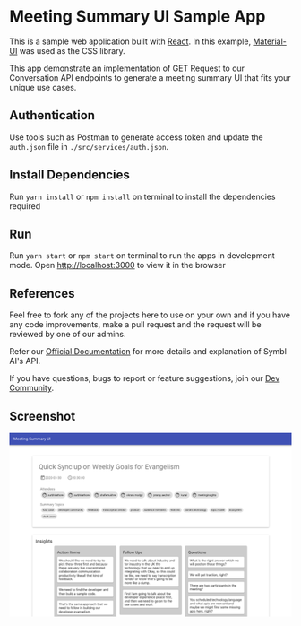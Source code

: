 # Meeting Summary UI Sample App

This is a sample web application built with [React](https://reactjs.org). In this example, [Material-UI](https://material-ui.com) was used as the CSS library.

This app demonstrate an implementation of GET Request to our Conversation API endpoints to generate a meeting summary UI that fits your unique use cases. 

## Authentication

Use tools such as Postman to generate access token and update the `auth.json` file in `./src/services/auth.json`. 

## Install Dependencies 

Run `yarn install` or `npm install` on terminal to install the dependencies required

## Run

Run `yarn start` or `npm start` on terminal to run the apps in develepment mode. Open [http://localhost:3000](http://localhost:3000) to view it in the browser

## References
Feel free to fork any of the projects here to use on your own and if you have any code improvements, make a pull request and the request will be reviewed by one of our admins.

Refer our [Official Documentation](docs.symbl.ai) for more details and explanation of Symbl AI's API.

If you have questions, bugs to report or feature suggestions, join our [Dev Community](https://community.symbl.ai).

## Screenshot

<img src="/images/meeting-summary-ui.png" width=1000>
